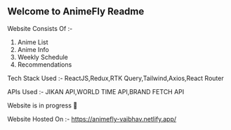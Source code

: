 ## Welcome to AnimeFly Readme

Website Consists Of :-
1. Anime List
2. Anime Info
3. Weekly Schedule
4. Recommendations

Tech Stack Used :- ReactJS,Redux,RTK Query,Tailwind,Axios,React Router

APIs Used :- JIKAN API,WORLD TIME API,BRAND FETCH API

Website is in progress 🔴

Website Hosted On :- https://animefly-vaibhav.netlify.app/
